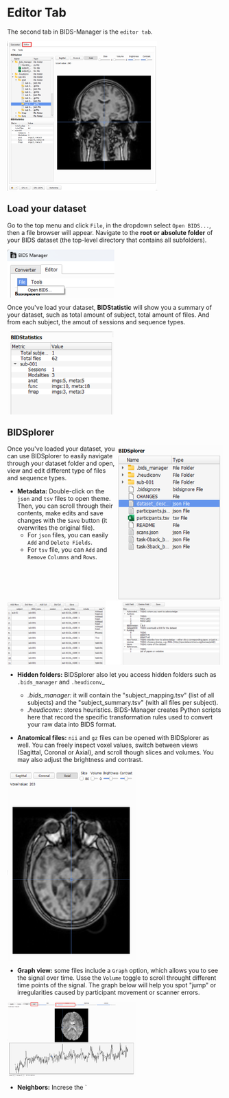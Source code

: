 # Editor Tab
The second tab in BIDS-Manager is the `editor tab`. 

<img src="../static/editor/00_general.png" alt="general" width="350px" align="center">



## Load your dataset
Go to the top menu and click `File`, in the dropdown select `Open BIDS...`, then a file browser will appear. Navigate to the **root or absolute folder** of your BIDS dataset (the top-level directory that contains all subfolders).

<img src="../static/editor/01_open.png" alt="openbids" width="250px" align="center">


Once you've load your dataset, **BIDStatistic** will show you a summary of your dataset, such as total amount of subject, total amount of files. And from each subject, the amout of sessions and sequence types.

<img src="../static/editor/01_bidstatistic.png" alt="bidstatistic" width="250px" align="center">



## BIDSplorer
<img src="../static/editor/02_bidsplorer.png" alt="bidsplorer" width="250px" align="right">
Once you've loaded your dataset, you can use BIDSplorer to easily navigate through your dataset folder and open, view and edit different type of files and sequence types. 

* **Metadata:** Double-click on the `json` and `tsv` files to open theme. Then, you can scroll through their contents, make edits and save changes with the `Save` button (it overwrites the original file).
  * For `json` files, you can easily `Add` and `Delete Fields`.
  * For `tsv` file, you can `Add` and `Remove` `Columns` and `Rows`.

<img src="../static/editor/02_metadata.png" alt="metadata" width="600px" align="center">



* **Hidden folders:** BIDSplorer also let you access hidden folders such as `.bids_manager` and `.heudiconv`_
  * _.bids_manager:_ it will contain the "subject_mapping.tsv" (list of all subjects) and the "subject_summary.tsv" (with all files per subject). 
  * _.heudiconv:_: stores heuristics. BIDS-Manager creates Python scripts here that record the specific transformation rules used to convert your raw data into BIDS format.

* **Anatomical files:** `nii` and `gz` files can be opened with BIDSplorer as well. You can freely inspect voxel values, switch between views (Sagittal, Coronal or Axial), and scroll though slices and volumes. You may also adjust the brightness and contrast.

<img src="../static/editor/02_anatomical.png" alt="anatomical" width="300px" align="center">

  * **Graph view:** some files include a `Graph` option, which allows you to see the signal over time. Usse the `Volume` toggle to scroll throught different time points of the signal. The graph below will help you spot "jump" or irregularities caused by participant movement or scanner errors.

<img src="../static/editor/02_graph.png" alt="graph" width="300px" align="center">

  * **Neighbors:** Increse the `

